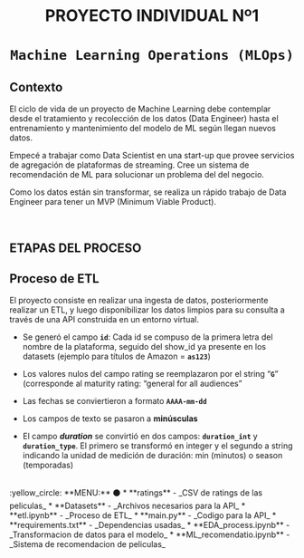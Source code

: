 # <h1 align=center> **PROYECTO INDIVIDUAL Nº1** </h1>

# <h1 align=center>**`Machine Learning Operations (MLOps)`**</h1>

## Contexto

El ciclo de vida de un proyecto de Machine Learning debe contemplar desde el tratamiento y recolección de los datos (Data Engineer) hasta el entrenamiento y mantenimiento del modelo de ML según llegan nuevos datos.

Empecé a trabajar como Data Scientist en una start-up que provee servicios de agregación de plataformas de streaming. Cree un sistema de recomendación de ML para solucionar un problema del del negocio.

Como los datos están sin transformar, se realiza un rápido trabajo de Data Engineer para tener un MVP (Minimum Viable Product).

<br/>

## **ETAPAS DEL PROCESO**

## Proceso de ETL

El proyecto consiste en realizar una ingesta de datos, posteriormente realizar un ETL, y luego disponibilizar los datos limpios para su consulta a través de una API construida en un entorno virtual.

+ Se generó el campo **`id`**: Cada id se compuso de la primera letra del nombre de la plataforma, seguido del show_id ya presente en los datasets (ejemplo para títulos de Amazon = **`as123`**)

+ Los valores nulos del campo rating se reemplazaron por el string “**`G`**” (corresponde al maturity rating: “general for all audiences”

+ Las fechas se conviertieron a formato **`AAAA-mm-dd`**

+ Los campos de texto se pasaron a **minúsculas**

+ El campo ***duration*** se convirtió en dos campos: **`duration_int`** y **`duration_type`**. El primero se transformó en integer y el segundo a string indicando la unidad de medición de duración: min (minutos) o season (temporadas)

<br/>
:yellow_circle: **MENU:** ⚫ 
* **ratings** - _CSV de ratings de las peliculas_
* **Datasets** - _Archivos necesarios para la API_
* **etl.ipynb** - _Proceso de ETL_
* **main.py** - _Codigo para la API_
* **requirements.txt** - _Dependencias usadas_
* **EDA_process.ipynb** - _Transformacion de datos para el modelo_
* **ML_recomendatio.ipynb** - _Sistema de recomendacion de peliculas_
